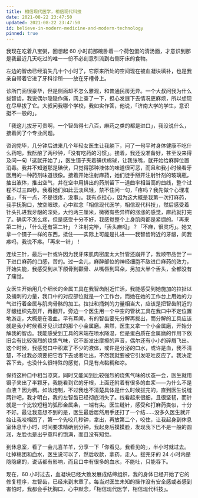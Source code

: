 ```yaml
---
title: 相信现代医学，相信现代科技
date: 2021-08-22 23:47:50
updated: 2021-08-22 23:47:50
id: believe-in-modern-medicine-and-modern-technology
pinned: true
---
```


我现在吃着八宝粥，回想起 60 小时前那碗卧着一个荷包蛋的清汤面，才意识到那是我最近几天吃过的唯一一份不必刻意引流到右侧牙床的食物。

左边的智齿已经消失几十个小时了，它原来所处的空间现在被血凝块填补，也是我亲自带着它进了牙科诊所——放在牙槽骨上。

诊所门面很豪华，但是侧面却不怎么雅观，和普通民房无异。一个大叔问我为什么拔智齿，我说偶尔隐隐作痛，网上查了一下，担心发展下去情况更麻烦，所以想现在尽早拔了它。大叔问我哪个学校，我如实作答，他说，「济南大学的学生，意识挺不一般的」。

「我这儿拔牙可贵啊，一个智齿得七八百，麻药之类的都是进口」，我没说什么，接着问了个专业问题。

咨询完毕，几分钟后进来几个年轻女医生让我躺下，问了一句平时身体健康不吃什么药吧，我酝酿了两秒钟，「没有吃药的习惯」。接着，我还没准备好，甚至没来得及问一句「这就开始了」，医生镊子夹着碘伏棉球，让我张嘴，就开始给麻醉位置消毒。我并不知道那是碘伏，只觉得那种液体的味道很可恶，而且和我小时候看牙医用的一种药剂味道很像。接着开始注射麻药，她们徒手掰开注射针剂的玻璃瓶，抽出液体，推出空气，并在空中用排出的药剂留下一道曲率相当高的曲线，整个过程不过三四秒。我看她们如此云淡风轻，禁不住问一句，「疼吗？我先做个心理准备」，「有一点，不是很疼，没事」。我有点担心，因为这大概是我第一次打麻药，我手抚胸口，放空眼球，心中默念「相信现代医学，相信现代科技」，然后感受着针头扎进我牙龈的深处，大约两三厘米，微微有些异样的涨涨的感觉，麻药就打完了。确实不怎么疼，但是感受十分不好，我感觉整个上身肌肉都是紧绷的。「再来第二针」，「什么还有第二针」？注射完毕，「舌头麻吗」？「不麻，很灵巧」。她又拿一个镊子一样的东西，抵住——实际上可能是扎进——我智齿附近的牙龈，问我疼吗，我说不疼。「再来一针」！

连续三针，最后一针或许因为我牙床肌肉密度太大针管还崩开了，我顺带品尝了一下进口麻药的口感，苦的。过一会儿，麻醉部位的神经细胞不敌进口麻药的效力，开始失能，我感受到从下颌骨到颧骨、从嘴唇到耳朵，另加大半个舌头，全都没有了痛觉。

女医生开始用几个细长的金属工具在我智齿附近忙活，我能感受到她施加的拉扯以及捅刺的力量，我口中的对应部位就是一个工作台，而她在她的工作台上用她的力气进行着金属与肌肉骨骼的加工。拉扯和捅刺的力量相当大，应该是把智齿附近的牙龈组织先割开，再翻开。旁边一个医生用一个中空的管状工具在我口中不定位置地游走，大概是在吸血。早有耳闻，有的智齿要先分解再拔出，而分解的工具应该就是我小时候看牙见识过的那个小金属磨。果然，医生又拿一个小金属磨，开始分解我的智齿。我能感受到工具的末端在喷水降温，但是蛋白质在金属磨的作用下依旧会有比较强烈的烧焦气味，它不断发出摩擦的声音，偶尔还有小小的碎屑飞出。这个时候，我感觉口中积累了不少的液体，或许是分泌的口水，或许是血，我不清楚，不过我必须要把它吞下去或者吐出，不然我就要被它引发呕吐反应了。我决定吞下去，也没什么很特殊的感觉，只是有点黏稠和凉。

保持这种口中相当凉爽，同时又能闻到比较强烈的烧焦气味的状态一会，医生就用镊子夹出了半颗牙，我能看到它的牙根，上面还附着有很多的血浆——为什么不是血液？因为稠。如法炮制，不过我也不清楚具体是什么时候拔完的，直到医生说缝两针吧，我才明白，我的左智齿已经彻底消失了。线看起来很细，且很坚韧，而针就是一个比较短粗的弧形金属条，一端有尖。医生缝针，感受和打麻药类似，十分不好。最让我意想不到的是，医生最后居然用手还打了一个结......没多久医生就开始让我咬棉团了，第一个先咬几秒钟，拿出，再放第二个，咬住，让我起身到休息室休息半小时，时间要求精确到分钟。我起身后摸摸脸，发现我下巴不是一般的圆润，左脸也是出乎意料的饱满，而且没有知觉。

到休息室，看了一会儿喜羊羊，分享一下「你看见，我看见的」，半小时就过去。吐掉棉团和血水，医生说可以了，然后收款，拿药，走人。拔完牙的 24 小时内是隐隐痛的，说话都有影响，而且口中有很多的血水，不能吐，只能吞下。

现在，60 小时过去，血凝块已经大致发展成结缔组织，我的身体已经开始了它的修复程序，左智齿，已经来到末章了。每当对医生未知的操作没有安全感或者感到害怕时，我都会手抚胸口，心中默念，「相信现代医学，相信现代科技」。